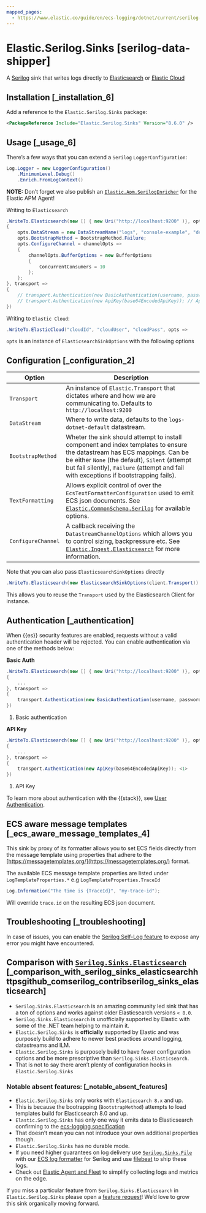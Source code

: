 ```yaml
---
mapped_pages:
  - https://www.elastic.co/guide/en/ecs-logging/dotnet/current/serilog-data-shipper.html
---
```


# Elastic.Serilog.Sinks [serilog-data-shipper]

A [Serilog](https://serilog.net/) sink that writes logs directly to [Elasticsearch](https://www.elastic.co/elasticsearch/) or [Elastic Cloud](https://www.elastic.co/cloud)

## Installation [_installation_6]

Add a reference to the `Elastic.Serilog.Sinks` package:

```xml
<PackageReference Include="Elastic.Serilog.Sinks" Version="8.6.0" />
```


## Usage [_usage_6]

There’s a few ways that you can extend a `Serilog` `LoggerConfiguration`:

```csharp
Log.Logger = new LoggerConfiguration()
	.MinimumLevel.Debug()
	.Enrich.FromLogContext()
```

**NOTE:** Don’t forget we also publish an [`Elastic.Apm.SerilogEnricher`](https://github.com/elastic/ecs-dotnet/blob/main/src/Elastic.Apm.SerilogEnricher/readme.md) for the Elastic APM Agent!

Writing to `Elasticsearch`

```csharp
.WriteTo.Elasticsearch(new [] { new Uri("http://localhost:9200" )}, opts =>
{
	opts.DataStream = new DataStreamName("logs", "console-example", "demo");
	opts.BootstrapMethod = BootstrapMethod.Failure;
	opts.ConfigureChannel = channelOpts =>
	{
		channelOpts.BufferOptions = new BufferOptions
		{
			ConcurrentConsumers = 10
		};
	};
}, transport =>
{
	// transport.Authentication(new BasicAuthentication(username, password)); // Basic Auth
	// transport.Authentication(new ApiKey(base64EncodedApiKey)); // ApiKey
})
```

Writing to `Elastic Cloud`:

```csharp
.WriteTo.ElasticCloud("cloudId", "cloudUser", "cloudPass", opts =>
```

`opts` is an instance of `ElasticsearchSinkOptions` with the following options


## Configuration [_configuration_2]

| Option | Description |
| --- | --- |
| `Transport` | An instance of `Elastic.Transport` that dictates where and how we are communicating to. Defaults to `http://localhost:9200` |
| `DataStream` | Where to write data, defaults to the `logs-dotnet-default` datastream. |
| `BootstrapMethod` | Wheter the sink should attempt to install component and index templates to ensure the datastream has ECS mappings. Can be be either `None` (the default), `Silent` (attempt but fail silently), `Failure` (attempt and fail with exceptions if bootstrapping fails). |
| `TextFormatting` | Allows explicit control of over the `EcsTextFormatterConfiguration` used to emit ECS json documents. See [`Elastic.CommonSchema.Serilog`](https://github.com/elastic/ecs-dotnet/tree/main/src/Elastic.CommonSchema.Serilog) for available options. |
| `ConfigureChannel` | A callback receiving the `DatastreamChannelOptions` which allows you to control sizing, backpressure etc. See [`Elastic.Ingest.Elasticsearch`](https://github.com/elastic/elastic-ingest-dotnet/blob/main/src/Elastic.Ingest.Elasticsearch/README.md#elasticingestelasticsearch) for more information. |

Note that you can also pass `ElasticsearchSinkOptions` directly

```csharp
.WriteTo.Elasticsearch(new ElasticsearchSinkOptions(client.Transport))
```

This allows you to reuse the `Transport` used by the Elasticsearch Client for instance.


## Authentication [_authentication]

When {{es}} security features are enabled, requests without a valid authentication header will be rejected. You can enable authentication via one of the methods below:

**Basic Auth**

```csharp
.WriteTo.Elasticsearch(new [] { new Uri("http://localhost:9200" )}, opts =>
{
	...
}, transport =>
{
	transport.Authentication(new BasicAuthentication(username, password)); <1>
})
```

1. Basic authentication


**API Key**

```csharp
.WriteTo.Elasticsearch(new [] { new Uri("http://localhost:9200" )}, opts =>
{
	...
}, transport =>
{
	transport.Authentication(new ApiKey(base64EncodedApiKey)); <1>
})
```

1. API Key


To learn more about authentication with the {{stack}}, see [User Authentication](docs-content://deploy-manage/users-roles/cluster-or-deployment-auth/user-authentication.md).


## ECS aware message templates [_ecs_aware_message_templates_4]

This sink by proxy of its formatter allows you to set ECS fields directly from the message template using properties that adhere to the [https://messagetemplates.org/](https://messagetemplates.org/) format.

The available ECS message template properties are listed under `LogTemplateProperties.*` e.g `LogTemplateProperties.TraceId`

```csharp
Log.Information("The time is {TraceId}", "my-trace-id");
```

Will override `trace.id` on the resulting ECS json document.


## Troubleshooting [_troubleshooting]

In case of issues, you can enable the [Serilog Self-Log feature](https://github.com/serilog/serilog/wiki/Debugging-and-Diagnostics#selflog) to expose any error you might have encountered.


## Comparison with [`Serilog.Sinks.Elasticsearch`](https://github.com/serilog-contrib/serilog-sinks-elasticsearch) [_comparison_with_serilog_sinks_elasticsearchhttpsgithub_comserilog_contribserilog_sinks_elasticsearch]

* `Serilog.Sinks.Elasticsearch` is an amazing community led sink that has a ton of options and works against older Elasticsearch versions `< 8.0`.
* `Serilog.Sinks.Elasticsearch` is unofficially supported by Elastic with some of the .NET team helping to maintain it.
* `Elastic.Serilog.Sinks` is **officially** supported by Elastic and was purposely build to adhere to newer best practices around logging, datastreams and ILM.
* `Elastic.Serilog.Sinks` is purposely build to have fewer configuration options and be more prescriptive than `Serilog.Sinks.Elasticsearch`.
* That is not to say there aren’t plenty of configuration hooks in `Elastic.Serilog.Sinks`

### Notable absent features: [_notable_absent_features]

* `Elastic.Serilog.Sinks` only works with `Elasticsearch 8.x` and up.
* This is because the bootrapping (`BootstrapMethod`) attempts to load templates build for Elasticsearch 8.0 and up.
* `Elastic.Serilog.Sinks` has only one way it emits data to Elasticsearch confirming to the [ecs-logging specification](https://github.com/elastic/ecs-logging)
* That doesn’t mean you can not introduce your own additional properties though.
* `Elastic.Serilog.Sinks` has no durable mode.
* If you need higher guarantees on log delivery use [`Serilog.Sinks.File`](https://github.com/serilog/serilog-sinks-file) with our [ECS log formatter](https://www.nuget.org/packages/Elastic.CommonSchema.Serilog/) for Serilog and use [filebeat](https://www.elastic.co/beats/filebeat) to ship these logs.
* Check out [Elastic Agent and Fleet](docs-content://docs/reference/ingestion-tools/fleet/index.md) to simplify collecting logs and metrics on the edge.

If you miss a particular feature from `Serilog.Sinks.Elasticsearch` in `Elastic.Serilog.Sinks` please open a [feature request](https://github.com/elastic/ecs-dotnet/issues/new?assignees=&labels=enhancement&template=feature_request.md&title=%5BFEATURE%5D)! We’d love to grow this sink organically moving forward.

